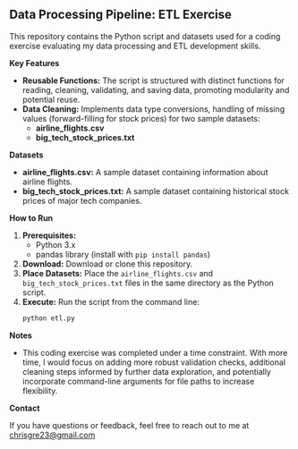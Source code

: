 
## Data Processing Pipeline: ETL Exercise 

This repository contains the Python script and datasets used for a coding exercise evaluating my data processing and ETL development skills.

**Key Features**

* **Reusable Functions:** The script is structured with distinct functions for reading, cleaning, validating, and saving data, promoting modularity and potential reuse.
* **Data Cleaning:**  Implements data type conversions, handling of missing values (forward-filling for stock prices) for two sample datasets:
    * **airline_flights.csv**
    * **big_tech_stock_prices.txt**

**Datasets** 

* **airline_flights.csv:** A sample dataset containing information about airline flights.
* **big_tech_stock_prices.txt:** A sample dataset containing historical stock prices of major tech companies.

**How to Run**

1. **Prerequisites:**  
    * Python 3.x 
    * pandas library (install with `pip install pandas`) 
2. **Download:** Download or clone this repository.
3. **Place Datasets:** Place the `airline_flights.csv` and `big_tech_stock_prices.txt` files in the same directory as the Python script.  
4. **Execute:** Run the script from the command line:
   ```bash
   python etl.py  
    ```

**Notes**

* This coding exercise was completed under a time constraint. With more time, I would focus on adding more robust validation checks, additional cleaning steps informed by further data exploration, and potentially incorporate command-line arguments for file paths to increase flexibility.  

**Contact**

If you have questions or feedback, feel free to reach out to me at chrisgre23@gmail.com
 

 
